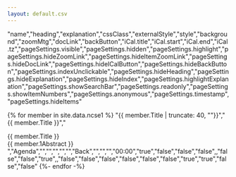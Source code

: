 ```yaml
---
layout: default.csv
---
```

"name","heading","explanation","cssClass","externalStyle","style","background","zoomMtg","docLink","backButton","iCal.title","iCal.start","iCal.end","iCal.tz","pageSettings.visible","pageSettings.hidden","pageSettings.highlight","pageSettings.hideZoomLink","pageSettings.hideItemZoomLink","pageSettings.hideDocLink","pageSettings.hideICalButton","pageSettings.hideBackButton","pageSettings.indexUnclickable","pageSettings.hideHeading","pageSettings.hideExplanation","pageSettings.hideIndex","pageSettings.highlightExplanation","pageSettings.showSearchBar","pageSettings.readonly","pageSettings.showItemNumbers","pageSettings.anonymous","pageSettings.timestamp","pageSettings.hideItems"


{% for member in site.data.ncse1 %}
"{{ member.Title | truncate: 40, ""}}","{{ member.Title }}","<div class='ki-title'>{{ member.Title }}</div><div>{{ member.1Abstract }}</div>","Agenda","","","","","","Back","","","","00:00","true","false","false","false",,"false","false","true",,"false","false","false","false","false","false","true","true","false","false"
{%- endfor -%}